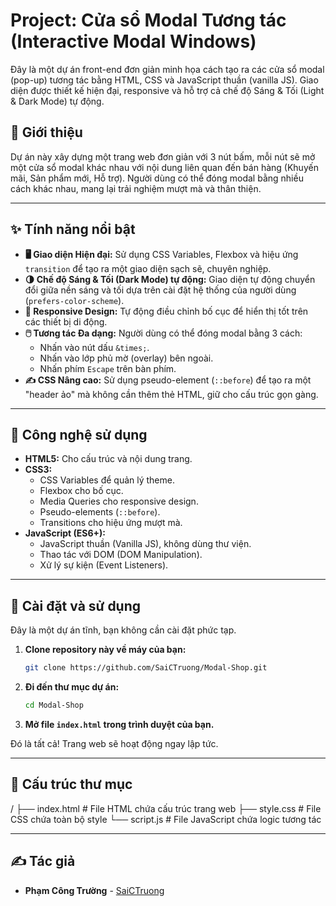 # Project: Cửa sổ Modal Tương tác (Interactive Modal Windows)

Đây là một dự án front-end đơn giản minh họa cách tạo ra các cửa sổ modal (pop-up) tương tác bằng HTML, CSS và JavaScript thuần (vanilla JS). Giao diện được thiết kế hiện đại, responsive và hỗ trợ cả chế độ Sáng & Tối (Light & Dark Mode) tự động.



## 📜 Giới thiệu

Dự án này xây dựng một trang web đơn giản với 3 nút bấm, mỗi nút sẽ mở một cửa sổ modal khác nhau với nội dung liên quan đến bán hàng (Khuyến mãi, Sản phẩm mới, Hỗ trợ). Người dùng có thể đóng modal bằng nhiều cách khác nhau, mang lại trải nghiệm mượt mà và thân thiện.

---

## ✨ Tính năng nổi bật

* **🖥️ Giao diện Hiện đại:** Sử dụng CSS Variables, Flexbox và hiệu ứng `transition` để tạo ra một giao diện sạch sẽ, chuyên nghiệp.
* **🌗 Chế độ Sáng & Tối (Dark Mode) tự động:** Giao diện tự động chuyển đổi giữa nền sáng và tối dựa trên cài đặt hệ thống của người dùng (`prefers-color-scheme`).
* **📱 Responsive Design:** Tự động điều chỉnh bố cục để hiển thị tốt trên các thiết bị di động.
* **🖱️ Tương tác Đa dạng:** Người dùng có thể đóng modal bằng 3 cách:
    * Nhấn vào nút dấu `&times;`.
    * Nhấn vào lớp phủ mờ (overlay) bên ngoài.
    * Nhấn phím `Escape` trên bàn phím.
* **✍️ CSS Nâng cao:** Sử dụng pseudo-element (`::before`) để tạo ra một "header ảo" mà không cần thêm thẻ HTML, giữ cho cấu trúc gọn gàng.

---

## 🚀 Công nghệ sử dụng

* **HTML5:** Cho cấu trúc và nội dung trang.
* **CSS3:**
    * CSS Variables để quản lý theme.
    * Flexbox cho bố cục.
    * Media Queries cho responsive design.
    * Pseudo-elements (`::before`).
    * Transitions cho hiệu ứng mượt mà.
* **JavaScript (ES6+):**
    * JavaScript thuần (Vanilla JS), không dùng thư viện.
    * Thao tác với DOM (DOM Manipulation).
    * Xử lý sự kiện (Event Listeners).

---

## 🔧 Cài đặt và sử dụng

Đây là một dự án tĩnh, bạn không cần cài đặt phức tạp.

1.  **Clone repository này về máy của bạn:**
    ```bash
    git clone https://github.com/SaiCTruong/Modal-Shop.git
    ```
2.  **Đi đến thư mục dự án:**
    ```bash
    cd Modal-Shop
    ```
3.  **Mở file `index.html` trong trình duyệt của bạn.**

Đó là tất cả! Trang web sẽ hoạt động ngay lập tức.

---

## 📂 Cấu trúc thư mục

/
├── index.html # File HTML chứa cấu trúc trang web
├── style.css # File CSS chứa toàn bộ style
└── script.js # File JavaScript chứa logic tương tác


---

## ✍️ Tác giả

* **Phạm Công Trường** - [SaiCTruong](https://github.com/SaiCTruong)
